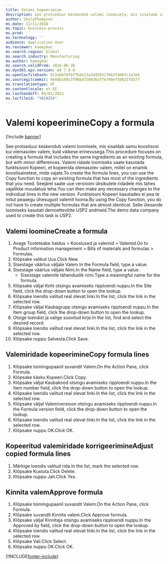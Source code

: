 ```yaml
---
title: Valemi kopeerimine
description: See protseduur keskendub valemi loomisele, mis sisaldab samu koostisosi kui olemasolev valem, kuid väikese erinevusega.
author: ShylaThompson
ms.date: 11/11/2016
ms.topic: business-process
ms.prod: ''
ms.technology: ''
audience: Application User
ms.reviewer: kamaybac
ms.search.region: Global
ms.search.industry: Manufacturing
ms.author: kamaybac
ms.search.validFrom: 2016-06-30
ms.dyn365.ops.version: AX 7.0.0
ms.openlocfilehash: 611ebb79fb77bde13a3dd59317662fddbfc1a7e6
ms.sourcegitcommit: 0e8db169c3f90bd750826af76709ef5d621fd377
ms.translationtype: HT
ms.contentlocale: et-EE
ms.lasthandoff: 04/01/2021
ms.locfileid: "5829254"
---
```

# <a name="copy-a-formula"></a><span data-ttu-id="6cdf8-103">Valemi kopeerimine</span><span class="sxs-lookup"><span data-stu-id="6cdf8-103">Copy a formula</span></span>

[!include [banner](../../includes/banner.md)]

<span data-ttu-id="6cdf8-104">See protseduur keskendub valemi loomisele, mis sisaldab samu koostisosi kui olemasolev valem, kuid väikese erinevusega.</span><span class="sxs-lookup"><span data-stu-id="6cdf8-104">This procedure focuses on creating a formula that includes the same ingredients as an existing formula, but with minor differences.</span></span> <span data-ttu-id="6cdf8-105">Valemi ridade loomiseks saate kasutada funktsiooni Kopeeri, et kopeerida olemasolev valem, millel on enamik koostisainetest, mida vajate.</span><span class="sxs-lookup"><span data-stu-id="6cdf8-105">To create the formula lines, you can use the Copy function to copy an existing formula that has most of the ingredients that you need.</span></span> <span data-ttu-id="6cdf8-106">Seejärel saate uue versiooni üksikutele ridadele mis tahes vajalikke muudatusi teha.</span><span class="sxs-lookup"><span data-stu-id="6cdf8-106">You can then make any necessary changes to the individual lines in the new version.</span></span> <span data-ttu-id="6cdf8-107">Funktsiooni Kopeeri kasutades ei pea te mitut peaaegu ühesugust valemit looma.</span><span class="sxs-lookup"><span data-stu-id="6cdf8-107">By using the Copy function, you do not have to create multiple formulas that are almost identical.</span></span> <span data-ttu-id="6cdf8-108">Selle ülesande loomiseks kasutati demoettevõtte USP2 andmeid.</span><span class="sxs-lookup"><span data-stu-id="6cdf8-108">The demo data company used to create this task is USP2.</span></span>


## <a name="create-a-formula"></a><span data-ttu-id="6cdf8-109">Valemi loomine</span><span class="sxs-lookup"><span data-stu-id="6cdf8-109">Create a formula</span></span>
1. <span data-ttu-id="6cdf8-110">Avage Tooteteabe haldus > Kooslused ja valemid > Valemid.</span><span class="sxs-lookup"><span data-stu-id="6cdf8-110">Go to Product information management > Bills of materials and formulas > Formulas.</span></span>
2. <span data-ttu-id="6cdf8-111">Klõpsake valikut Uus.</span><span class="sxs-lookup"><span data-stu-id="6cdf8-111">Click New.</span></span>
3. <span data-ttu-id="6cdf8-112">Sisestage väärtus väljale Valem.</span><span class="sxs-lookup"><span data-stu-id="6cdf8-112">In the Formula field, type a value.</span></span>
4. <span data-ttu-id="6cdf8-113">Sisestage väärtus väljale Nimi.</span><span class="sxs-lookup"><span data-stu-id="6cdf8-113">In the Name field, type a value.</span></span>
    * <span data-ttu-id="6cdf8-114">Sisestage valemile tähenduslik nimi.</span><span class="sxs-lookup"><span data-stu-id="6cdf8-114">Type a meaningful name for the formula.</span></span>  
5. <span data-ttu-id="6cdf8-115">Klõpsake väljal Koht otsingu avamiseks ripploendi nuppu.</span><span class="sxs-lookup"><span data-stu-id="6cdf8-115">In the Site field, click the drop-down button to open the lookup.</span></span>
6. <span data-ttu-id="6cdf8-116">Klõpsake loendis valitud real olevat linki.</span><span class="sxs-lookup"><span data-stu-id="6cdf8-116">In the list, click the link in the selected row.</span></span>
7. <span data-ttu-id="6cdf8-117">Klõpsake väljal Kaubagrupp otsingu avamiseks ripploendi nuppu.</span><span class="sxs-lookup"><span data-stu-id="6cdf8-117">In the Item group field, click the drop-down button to open the lookup.</span></span>
8. <span data-ttu-id="6cdf8-118">Otsige loendist ja valige soovitud kirje.</span><span class="sxs-lookup"><span data-stu-id="6cdf8-118">In the list, find and select the desired record.</span></span>
9. <span data-ttu-id="6cdf8-119">Klõpsake loendis valitud real olevat linki.</span><span class="sxs-lookup"><span data-stu-id="6cdf8-119">In the list, click the link in the selected row.</span></span>
10. <span data-ttu-id="6cdf8-120">Klõpsake nuppu Salvesta.</span><span class="sxs-lookup"><span data-stu-id="6cdf8-120">Click Save.</span></span>

## <a name="copy-formula-lines"></a><span data-ttu-id="6cdf8-121">Valemiridade kopeerimine</span><span class="sxs-lookup"><span data-stu-id="6cdf8-121">Copy formula lines</span></span>
1. <span data-ttu-id="6cdf8-122">Klõpsake toimingupaanil suvandit Valem.</span><span class="sxs-lookup"><span data-stu-id="6cdf8-122">On the Action Pane, click Formula.</span></span>
2. <span data-ttu-id="6cdf8-123">Klõpsake käsku Kopeeri.</span><span class="sxs-lookup"><span data-stu-id="6cdf8-123">Click Copy.</span></span>
3. <span data-ttu-id="6cdf8-124">Klõpsake väljal Kaubakood otsingu avamiseks ripploendi nuppu.</span><span class="sxs-lookup"><span data-stu-id="6cdf8-124">In the Item number field, click the drop-down button to open the lookup.</span></span>
4. <span data-ttu-id="6cdf8-125">Klõpsake loendis valitud real olevat linki.</span><span class="sxs-lookup"><span data-stu-id="6cdf8-125">In the list, click the link in the selected row.</span></span>
5. <span data-ttu-id="6cdf8-126">Klõpsake väljal Valemiversioon otsingu avamiseks ripploendi nuppu.</span><span class="sxs-lookup"><span data-stu-id="6cdf8-126">In the Formula version field, click the drop-down button to open the lookup.</span></span>
6. <span data-ttu-id="6cdf8-127">Klõpsake loendis valitud real olevat linki.</span><span class="sxs-lookup"><span data-stu-id="6cdf8-127">In the list, click the link in the selected row.</span></span>
7. <span data-ttu-id="6cdf8-128">Klõpsake nuppu OK.</span><span class="sxs-lookup"><span data-stu-id="6cdf8-128">Click OK.</span></span>

## <a name="adjust-copied-formula-lines"></a><span data-ttu-id="6cdf8-129">Kopeeritud valemiridade korrigeerimine</span><span class="sxs-lookup"><span data-stu-id="6cdf8-129">Adjust copied formula lines</span></span>
1. <span data-ttu-id="6cdf8-130">Märkige loendis valitud rida.</span><span class="sxs-lookup"><span data-stu-id="6cdf8-130">In the list, mark the selected row.</span></span>
2. <span data-ttu-id="6cdf8-131">Klõpsake  Kustuta.</span><span class="sxs-lookup"><span data-stu-id="6cdf8-131">Click Delete.</span></span>
3. <span data-ttu-id="6cdf8-132">Klõpsake nuppu Jah.</span><span class="sxs-lookup"><span data-stu-id="6cdf8-132">Click Yes.</span></span>

## <a name="approve-formula"></a><span data-ttu-id="6cdf8-133">Kinnita valem</span><span class="sxs-lookup"><span data-stu-id="6cdf8-133">Approve formula</span></span>
1. <span data-ttu-id="6cdf8-134">Klõpsake toimingupaanil suvandit Valem.</span><span class="sxs-lookup"><span data-stu-id="6cdf8-134">On the Action Pane, click Formula.</span></span>
2. <span data-ttu-id="6cdf8-135">Klõpsake suvandit Kinnita valem.</span><span class="sxs-lookup"><span data-stu-id="6cdf8-135">Click Approve formula.</span></span>
3. <span data-ttu-id="6cdf8-136">Klõpsake väljal Kinnitaja otsingu avamiseks ripploendi nuppu.</span><span class="sxs-lookup"><span data-stu-id="6cdf8-136">In the Approved by field, click the drop-down button to open the lookup.</span></span>
4. <span data-ttu-id="6cdf8-137">Klõpsake loendis valitud real olevat linki.</span><span class="sxs-lookup"><span data-stu-id="6cdf8-137">In the list, click the link in the selected row.</span></span>
5. <span data-ttu-id="6cdf8-138">Klõpsake Vali.</span><span class="sxs-lookup"><span data-stu-id="6cdf8-138">Click Select.</span></span>
6. <span data-ttu-id="6cdf8-139">Klõpsake nuppu OK.</span><span class="sxs-lookup"><span data-stu-id="6cdf8-139">Click OK.</span></span>



[!INCLUDE[footer-include](../../../includes/footer-banner.md)]